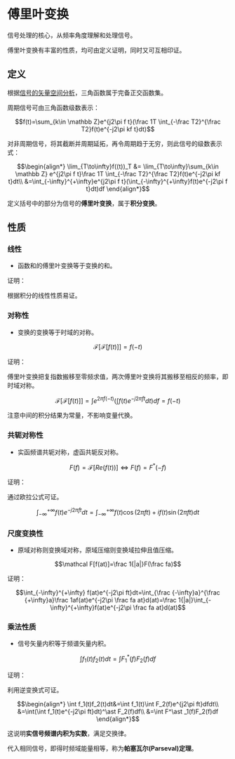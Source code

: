 # 傅里叶变换

信号处理的核心，从频率角度理解和处理信号。

傅里叶变换有丰富的性质，均可由定义证明，同时又可互相印证。

## 定义

根据[信号的矢量空间分析](../../%E4%BF%A1%E5%8F%B7/%E4%BF%A1%E5%8F%B7%E4%B8%8E%E7%B3%BB%E7%BB%9F/%E4%BF%A1%E5%8F%B7%E7%9F%A2%E9%87%8F%E7%A9%BA%E9%97%B4%E5%88%86%E6%9E%90.md)，三角函数属于完备正交函数集。

周期信号可由三角函数级数表示：

$$f(t)=\sum_{k\in \mathbb Z}e^{j2\pi f t}(\frac 1T \int_{-\frac T2}^{\frac T2}f(t)e^{-j2\pi kf t}dt)$$

对非周期信号，将其截断并周期延拓，再令周期趋于无穷，则此信号的级数表示式：

$$\begin{align*}
\lim_{T\to\infty}f((t))_T &= \lim_{T\to\infty}\sum_{k\in \mathbb Z} e^{j2\pi f t}\frac 1T \int_{-\frac T2}^{\frac T2}f(t)e^{-j2\pi kf t}dt\\
&=\int_{-\infty}^{+\infty}e^{j2\pi f t}(\int_{-\infty}^{+\infty}f(t)e^{-j2\pi f t}dt)df
\end{align*}$$

定义括号中的部分为信号的**傅里叶变换**，属于**积分变换**。

## 性质

### 线性

- 函数和的傅里叶变换等于变换的和。

证明：

根据积分的线性性质易证。

### 对称性

- 变换的变换等于时域的对称。

$$\mathcal F[\mathcal F[f(t)]]=f(-t)$$

证明：

傅里叶变换把复指数搬移至零频求值，两次傅里叶变换将其搬移至相反的频率，即时域对称。

$$\mathcal F[\mathcal F[f(t)]]=\int e^{2\pi f(-t)}(\int f(t)e^{-j2\pi ft}dt)df=f(-t)$$

注意中间的积分结果为常量，不影响变量代换。

### 共轭对称性

- 实函频谱共轭对称，虚函共轭反对称。

$$F(f) = \mathcal F[Re(f(t))] \Leftrightarrow F(f)=F^\ast(-f)$$

证明：

通过欧拉公式可证。

$$\int_{-\infty}^{+\infty} f(t)e^{-j2\pi ft}dt=\int_{-\infty}^{+\infty} f(t)\cos(2\pi ft) + if(t)\sin(2\pi ft)dt$$

### 尺度变换性

- 原域对称则变换域对称，原域压缩则变换域拉伸且值压缩。

$$\mathcal F[f(at)]=\frac 1{|a|}F(\frac fa)$$

证明：

$$\int_{-\infty}^{+\infty} f(at)e^{-j2\pi ft}dt=\int_{\frac {-\infty}a}^{\frac {+\infty}a}\frac 1af(at)e^{-j2\pi \frac fa at}d(at)=\frac 1{|a|}\int_{-\infty}^{+\infty}f(at)e^{-j2\pi \frac fa at}d(at)$$

### 乘法性质

- 信号矢量内积等于频谱矢量内积。

$$\int f_1(t)f_2(t)dt=\int F^\ast _1(f)F_2(f)df$$

证明：

利用逆变换式可证。

$$\begin{align*}
\int f_1(t)f_2(t)dt&=\int f_1(t)\int F_2(f)e^{j2\pi ft}dfdt\\
&=\int(\int f_1(t)e^{-j2\pi ft}dt)^\ast F_2(f)df\\
&=\int F^\ast _1(f)F_2(f)df
\end{align*}$$

这说明**实信号频谱内积为实数**，满足交换律。

代入相同信号，即得时频域能量相等，称为**帕塞瓦尔(Parseval)定理**。
